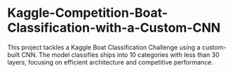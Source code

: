 # Kaggle-Competition-Boat-Classification-with-a-Custom-CNN
This project tackles a Kaggle Boat Classification Challenge using a custom-built CNN. The model classifies ships into 10 categories with less than 30 layers, focusing on efficient architecture and competitive performance.
